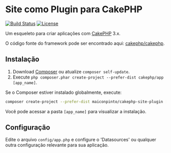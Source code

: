 # Site como Plugin para CakePHP

[![Build Status](https://img.shields.io/travis/maiconpinto/cakephp-site-plugin/master.svg?style=flat-square)](https://travis-ci.org/maiconpinto/cakephp-site-plugin)
[![License](https://img.shields.io/packagist/l/maiconpinto/cakephp-site-plugin.svg?style=flat-square)](https://packagist.org/packages/maiconpinto/cakephp-site-plugin)

Um esqueleto para criar aplicações com [CakePHP](http://cakephp.org) 3.x.

O código fonte do framework pode ser encontrado aqui: [cakephp/cakephp](https://github.com/cakephp/cakephp).

## Instalação

1. Download [Composer](http://getcomposer.org/doc/00-intro.md) ou atualize `composer self-update`.
2. Execute `php composer.phar create-project --prefer-dist cakephp/app [app_name]`.

Se o Composer estiver instalado globalmente, execute:
```bash
composer create-project --prefer-dist maiconpinto/cakephp-site-plugin [app_name]
```

Você pode acessar a pasta `[app_name]` para visualizar a instalação.

## Configuração

Edite o arquivo `config/app.php` e configure o 'Datasources' ou qualquer outra configuração relevante para sua aplicação.
